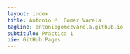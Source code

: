 ```yaml
---
layout: index
title: Antonio M. Gómez Varela
tagline: antoniogomezvarela.github.io
subtitulo: Práctica 1
pie: GitHub Pages 
---
```

